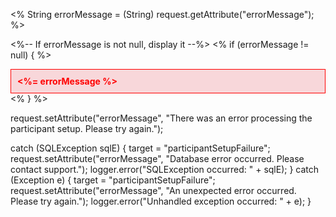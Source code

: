 <%
    String errorMessage = (String) request.getAttribute("errorMessage");
%>

<%-- If errorMessage is not null, display it --%>
<% if (errorMessage != null) { %>
    <div class="error-message" style="color: red; font-weight: bold; padding: 10px; border: 1px solid red; background-color: #f8d7da;">
        <%= errorMessage %>
    </div>
<% } %>

request.setAttribute("errorMessage", "There was an error processing the participant setup. Please try again.");

catch (SQLException sqlE) {
    target = "participantSetupFailure";
    request.setAttribute("errorMessage", "Database error occurred. Please contact support.");
    logger.error("SQLException occurred: " + sqlE);
}
catch (Exception e) {
    target = "participantSetupFailure";
    request.setAttribute("errorMessage", "An unexpected error occurred. Please try again.");
    logger.error("Unhandled exception occurred: " + e);
}
